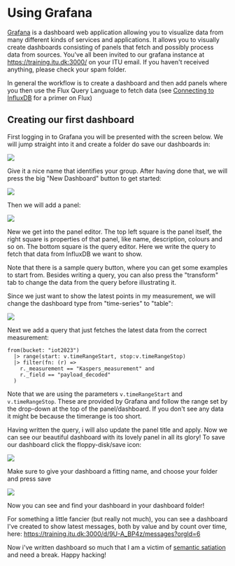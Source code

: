 # Using Grafana
[Grafana](https://grafana.com/) is a dashboard web application allowing you to visualize data from many different kinds of services and applications. It allows you to visually create dashboards consisting of panels that fetch and possibly process data from sources.
You've all been invited to our grafana instance at https://training.itu.dk:3000/ on your ITU email. If you haven't received anything, please check your spam folder.

In general the workflow is to create a dashboard and then add panels where you then use the Flux Query Language to fetch data (see [Connecting to InfluxDB](Connecting%20to%20InfluxDB.md) for a primer on Flux)


## Creating our first dashboard
First logging in to Grafana you will be presented with the screen below. We will jump straight into it and create a folder do save our dashboards in:

![](images/new_folder.png)

Give it a nice name that identifies your group.
After having done that, we will press the big "New Dashboard" button to get started:

![](images/new_dashboard.png)

Then we will add a panel:

![](images/new_panel.png)

New we get into the panel editor. The top left square is the panel itself, the right square is properties of that panel, like name, description, colours and so on.
The bottom square is the query editor. Here we write the query to fetch that data from InfluxDB we want to show.

Note that there is a sample query button, where you can get some examples to start from. Besides writing a query, you can also press the "transform" tab to change the data from the query before illustrating it. 

Since we just want to show the latest points in my measurement, we will change the dashboard type from "time-series" to "table":

![](images/change_visualization.png)

Next we add a query that just fetches the latest data from the correct measurement:

```
from(bucket: "iot2023")
  |> range(start: v.timeRangeStart, stop:v.timeRangeStop)
  |> filter(fn: (r) =>
    r._measurement == "Kaspers_measurement" and
    r._field == "payload_decoded"
  )
```
Note that we are using the parameters `v.timeRangeStart` and `v.timeRangeStop`. These are provided by Grafana and follow the range set by the drop-down at the top of the panel/dashboard. If you don't see any data it might be because the timerange is too short.

Having written the query, i will also update the panel title and apply. 
Now we can see our beautiful dashboard with its lovely panel in all its glory! To save our dashboard click the floppy-disk/save icon:

![](images/save_dashboard.png)

Make sure to give your dashboard a fitting name, and choose your folder and press save

![](images/saving.png)

Now you can see and find your dashboard in your dashboard folder!

For something a little fancier (but really not much), you can see a dashboard I've created to show latest messages, both by value and by count over time, here: https://training.itu.dk:3000/d/9U-A_BP4z/messages?orgId=6


Now i've written dashboard so much that I am a victim of [semantic satiation](https://en.wikipedia.org/wiki/Semantic_satiation) and need a break. Happy hacking!
